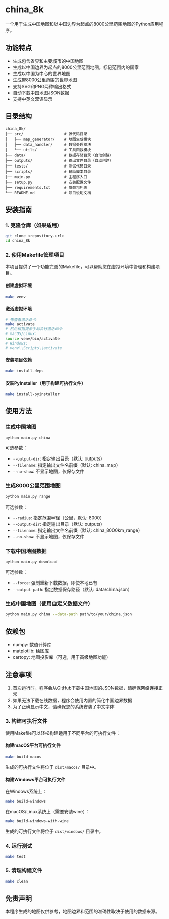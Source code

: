 # china_8k

一个用于生成中国地图和以中国边界为起点的8000公里范围地图的Python应用程序。

## 功能特点

- 生成包含省界和主要城市的中国地图
- 生成以中国边界为起点的8000公里范围地图，标记范围内的国家
- 生成以中国为中心的世界地图
- 生成带8000公里范围的世界地图
- 支持SVG和PNG两种输出格式
- 自动下载中国地图JSON数据
- 支持中英文双语显示

## 目录结构

```
china_8k/
├── src/                  # 源代码目录
│   ├── map_generator/    # 地图生成模块
│   ├── data_handler/     # 数据处理模块
│   └── utils/            # 工具函数模块
├── data/                 # 数据存储目录（自动创建）
├── outputs/              # 输出文件目录（自动创建）
├── tests/                # 测试代码目录
├── scripts/              # 辅助脚本目录
├── main.py               # 主程序入口
├── setup.py              # 安装配置文件
├── requirements.txt      # 依赖包列表
└── README.md             # 项目说明文档
```

## 安装指南

### 1. 克隆仓库（如果适用）

```bash
git clone <repository-url>
cd china_8k
```

### 2. 使用Makefile管理项目

本项目提供了一个功能完善的Makefile，可以帮助您在虚拟环境中管理和构建项目。

#### 创建虚拟环境

```bash
make venv
```

#### 激活虚拟环境

```bash
# 先查看激活命令
make activate
# 然后根据提示手动执行激活命令
# macOS/Linux:
source venv/bin/activate
# Windows:
# venv\\Scripts\\activate
```

#### 安装项目依赖

```bash
make install-deps
```

#### 安装PyInstaller（用于构建可执行文件）

```bash
make install-pyinstaller
```

## 使用方法

### 生成中国地图

```bash
python main.py china
```

可选参数：
- `--output-dir`: 指定输出目录（默认: outputs）
- `--filename`: 指定输出文件名前缀（默认: china_map）
- `--no-show`: 不显示地图，仅保存文件

### 生成8000公里范围地图

```bash
python main.py range
```

可选参数：
- `--radius`: 指定范围半径（公里，默认: 8000）
- `--output-dir`: 指定输出目录（默认: outputs）
- `--filename`: 指定输出文件名前缀（默认: china_8000km_range）
- `--no-show`: 不显示地图，仅保存文件

### 下载中国地图数据

```bash
python main.py download
```

可选参数：
- `--force`: 强制重新下载数据，即使本地已有
- `--output-path`: 指定数据保存路径（默认: data/china.json）

### 生成中国地图（使用自定义数据文件）

```bash
python main.py china --data-path path/to/your/china.json
```

## 依赖包

- numpy: 数值计算库
- matplotlib: 绘图库
- cartopy: 地图投影库（可选，用于高级地图功能）

## 注意事项

1. 首次运行时，程序会从GitHub下载中国地图的JSON数据，请确保网络连接正常
2. 如果无法下载在线数据，程序会使用内置的简化中国边界数据
3. 为了正确显示中文，请确保您的系统安装了中文字体

### 3. 构建可执行文件

使用Makefile可以轻松构建适用于不同平台的可执行文件：

#### 构建macOS平台可执行文件

```bash
make build-macos
```

生成的可执行文件将位于 `dist/macos/` 目录中。

#### 构建Windows平台可执行文件

在Windows系统上：

```bash
make build-windows
```

在macOS/Linux系统上（需要安装wine）：

```bash
make build-windows-with-wine
```

生成的可执行文件将位于 `dist/windows/` 目录中。

### 4. 运行测试

```bash
make test
```

### 5. 清理构建文件

```bash
make clean
```

## 免责声明

本程序生成的地图仅供参考，地图边界和范围的准确性取决于使用的数据来源。